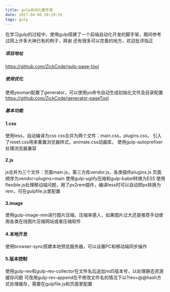 ```yaml
---
title: gulp自动化脚手架
date: 2017-04-08 20:29:19
tags: gulp
---
```


在学习gulp的过程中，使用gulp搭建了一个前端自动化开发的脚手架，期间参考过网上许多大神已有的例子，拜谢
还有很多可以完善的地方，欢迎批评指正

##### 项目地址
https://github.com/ZickCode/gulp-page-tool

##### 使用优化
使用yeoman配置了generator，可以使用yo命令自动生成初始化文件及目录配置
https://github.com/ZickCode/generator-pageTool

##### 基本功能
#### 1.css
使用less，自动编译为css
css合并为两个文件：main.css，plugins.css，
引入了reset.css用来重置浏览器样式，animate.css动画库，
使用gulp-autoprefixer处理浏览器兼容
#### 2.js
js合并为三个文件：页面main.js，第三方库vendor.js，各类插件plugins.js
页面顺序为vendor>plugins>main
使用gulp-uglify压缩和gulp-babel转换为ES5
使用flexible.js处理移动端问题，用了px2rem插件，编译less时可以自动把px转换为rem，可在gulpfile.js里配置
#### 3.image
使用gulp-image-min进行图片压缩，压缩率感人，如果图片过大还是推荐手动使用各类在线图片压缩网站或者压缩软件
#### 4.本地开发
使用browser-sync搭建本地预览服务器，可以设置PC和移动端同步操作
#### 5.版本控制
使用gulp-rev和gulp-rev-collector在文件名后追加md5版本号，以处理静态资源缓存问题
可改用gulp-rev-append在不修改文件名的情况下以?rev=@@hash方式处理缓存，需要在gulpfile.js和页面里配置